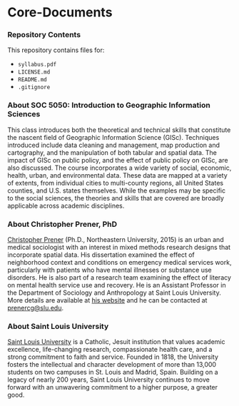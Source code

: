 # Core-Documents

### Repository Contents
This repository contains files for:
  - `syllabus.pdf`
  - `LICENSE.md`
  - `README.md`
  - `.gitignore`

### About SOC 5050: Introduction to Geographic Information Sciences
This class introduces both the theoretical and technical skills that constitute the nascent field of Geographic Information Science (GISc). Techniques introduced include data cleaning and management, map production and cartography, and the manipulation of both tabular and spatial data. The impact of GISc on public policy, and the effect of public policy on GISc, are also discussed. The course incorporates a wide variety of social, economic, health, urban, and environmental data. These data are mapped at a variety of extents, from individual cities to multi-county regions, all United States counties, and U.S. states themselves. While the examples may be specific to the social sciences, the theories and skills that are covered are broadly applicable across academic disciplines.

### About Christopher Prener, PhD
[Christopher Prener](http://chrisprener.net) (Ph.D., Northeastern University, 2015) is an urban and medical sociologist with an interest in mixed methods research designs that incorporate spatial data. His dissertation examined the effect of neighborhood context and conditions on emergency medical services work, particularly with patients who have mental illnesses or substance use disorders. He is also part of a research team examining the effect of literacy on mental health service use and recovery. He is an Assistant Professor in the Department of Sociology and Anthropology at Saint Louis University. More details are available at [his website](http://www.chrisprener.net) and he can be contacted at [prenercg@slu.edu](mailto:prenercg@slu.edu).

### About Saint Louis University
[Saint Louis University](http://wwww.slu.edu) is a Catholic, Jesuit institution that values academic excellence, life-changing research, compassionate health care, and a strong commitment to faith and service. Founded in 1818, the University fosters the intellectual and character development of more than 13,000 students on two campuses in St. Louis and Madrid, Spain. Building on a legacy of nearly 200 years, Saint Louis University continues to move forward with an unwavering commitment to a higher purpose, a greater good.
